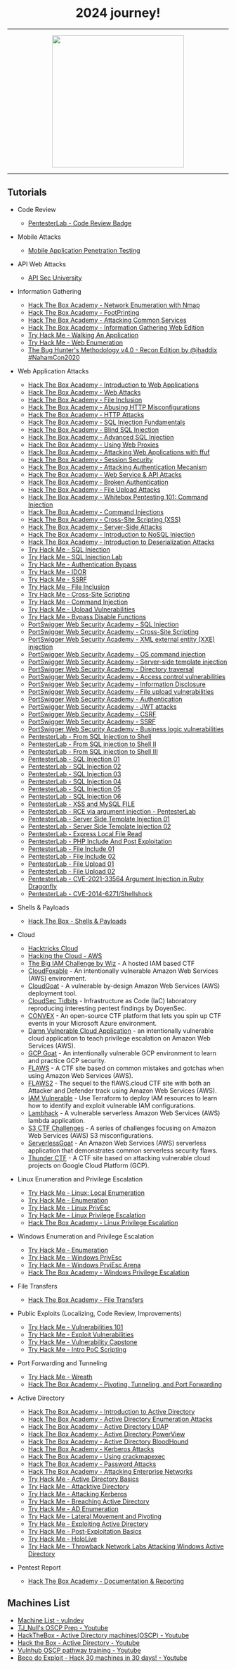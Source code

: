 <h1 align=center> 2024 journey!</h2>

---

<p align="center">
  <a href="https://c4.wallpaperflare.com/wallpaper/288/722/467/cyberpunk-edgerunners-lucy-edgerunners-anime-girls-cyberpunk-2077-cyberpunk-hd-wallpaper-preview.jpg">
    <img height=300 src="https://c4.wallpaperflare.com/wallpaper/288/722/467/cyberpunk-edgerunners-lucy-edgerunners-anime-girls-cyberpunk-2077-cyberpunk-hd-wallpaper-preview.jpg" />
  </a>
</p>

---

## Tutorials
- Code Review
  - [PentesterLab - Code Review Badge](https://pentesterlab.com/badges/codereview)

- Mobile Attacks
  - [Mobile Application Penetration Testing](https://academy.tcm-sec.com/p/mobile-application-penetration-testing)

- API Web Attacks
  - [API Sec University](https://www.apisecuniversity.com/courses/api-penetration-testing)
 
- Information Gathering
  - [Hack The Box Academy - Network Enumeration with Nmap](https://academy.hackthebox.com/course/preview/network-enumeration-with-nmap)
  - [Hack The Box Academy - FootPrinting](https://academy.hackthebox.com/course/preview/footprinting)
  - [Hack The Box Academy - Attacking Common Services](https://academy.hackthebox.com/course/preview/attacking-common-services)
  - [Hack The Box Academy - Information Gathering Web Edition](https://academy.hackthebox.com/course/preview/information-gathering---web-edition)
  - [Try Hack Me - Walking An Application](https://tryhackme.com/room/walkinganapplication)
  - [Try Hack Me - Web Enumeration](https://tryhackme.com/room/webenumerationv2)
  - [The Bug Hunter's Methodology v4.0 - Recon Edition by @jhaddix #NahamCon2020](https://www.youtube.com/watch?v=p4JgIu1mceI)
  
- Web Application Attacks
  - [Hack The Box Academy - Introduction to Web Applications](https://academy.hackthebox.com/course/preview/introduction-to-web-applications)
  - [Hack The Box Academy - Web Attacks](https://academy.hackthebox.com/course/preview/web-attacks)
  - [Hack The Box Academy - File Inclusion](https://academy.hackthebox.com/course/preview/file-inclusion)
  - [Hack The Box Academy - Abusing HTTP Misconfigurations](https://academy.hackthebox.com/course/preview/abusing-http-misconfigurations)
  - [Hack The Box Academy - HTTP Attacks](https://academy.hackthebox.com/course/preview/http-attacks)
  - [Hack The Box Academy - SQL Injection Fundamentals](https://academy.hackthebox.com/course/preview/sql-injection-fundamentals)
  - [Hack The Box Academy - Blind SQL Injection](https://academy.hackthebox.com/course/preview/blind-sql-injection)
  - [Hack The Box Academy - Advanced SQL Injection](https://academy.hackthebox.com/course/preview/advanced-sql-injections)
  - [Hack The Box Academy - Using Web Proxies](https://academy.hackthebox.com/course/preview/using-web-proxies)
  - [Hack The Box Academy - Attacking Web Applications with ffuf](https://academy.hackthebox.com/course/preview/attacking-web-applications-with-ffuf)
  - [Hack The Box Academy - Session Security](https://academy.hackthebox.com/course/preview/session-security)
  - [Hack The Box Academy - Attacking Authentication Mecanism](https://academy.hackthebox.com/course/preview/attacking-authentication-mechanisms)
  - [Hack The Box Academy - Web Service & API Attacks](https://academy.hackthebox.com/course/preview/web-service--api-attacks)
  - [Hack The Box Academy - Broken Authentication](https://academy.hackthebox.com/course/preview/broken-authentication)
  - [Hack The Box Academy - File Upload Attacks](https://academy.hackthebox.com/course/preview/file-upload-attacks)
  - [Hack The Box Academy - Whitebox Pentesting 101: Command Injection](https://academy.hackthebox.com/course/preview/whitebox-pentesting-101-command-injection)
  - [Hack The Box Academy - Command Injections](https://academy.hackthebox.com/course/preview/command-injections)
  - [Hack The Box Academy - Cross-Site Scripting (XSS)](https://academy.hackthebox.com/course/preview/cross-site-scripting-xss)
  - [Hack The Box Academy - Server-Side Attacks](https://academy.hackthebox.com/course/preview/server-side-attacks)
  - [Hack The Box Academy - Introduction to NoSQL Injection](https://academy.hackthebox.com/course/preview/introduction-to-nosql-injection)
  - [Hack The Box Academy - Introduction to Deserialization Attacks](https://academy.hackthebox.com/course/preview/introduction-to-deserialization-attacks)
  - [Try Hack Me - SQL Injection](https://tryhackme.com/room/sqlinjectionlm)
  - [Try Hack Me - SQL Injection Lab](https://tryhackme.com/room/sqlilab)
  - [Try Hack Me - Authentication Bypass](https://tryhackme.com/jr/authenticationbypass)
  - [Try Hack Me - IDOR](https://tryhackme.com/jr/idor)
  - [Try Hack Me - SSRF](https://tryhackme.com/jr/ssrfqi)
  - [Try Hack Me - File Inclusion](https://tryhackme.com/room/fileinc)
  - [Try Hack Me - Cross-Site Scripting ](https://tryhackme.com/room/xss)
  - [Try Hack Me - Command Injection](https://tryhackme.com/room/oscommandinjection)
  - [Try Hack Me - Upload Vulnerabilities](https://tryhackme.com/jr/uploadvulns)
  - [Try Hack Me - Bypass Disable Functions](https://tryhackme.com/room/bypassdisablefunctions)
  - [PortSwigger Web Security Academy - SQL Injection](https://portswigger.net/web-security/sql-injection)
  - [PortSwigger Web Security Academy - Cross-Site Scripting](https://portswigger.net/web-security/cross-site-scripting)
  - [PortSwigger Web Security Academy - XML external entity (XXE) injection](https://portswigger.net/web-security/xxe)
  - [PortSwigger Web Security Academy - OS command injection](https://portswigger.net/web-security/os-command-injection)
  - [PortSwigger Web Security Academy - Server-side template injection](https://portswigger.net/web-security/all-labs#server-side-template-injection)
  - [PortSwigger Web Security Academy - Directory traversal](https://portswigger.net/web-security/file-path-traversal)
  - [PortSwigger Web Security Academy - Access control vulnerabilities](https://portswigger.net/web-security/access-control)
  - [PortSwigger Web Security Academy - Information Disclosure](https://portswigger.net/web-security/all-labs#information-disclosure)
  - [PortSwigger Web Security Academy - File upload vulnerabilities](https://portswigger.net/web-security/file-upload)
  - [PortSwigger Web Security Academy - Authentication](https://portswigger.net/web-security/authentication)
  - [PortSwigger Web Security Academy - JWT attacks](https://portswigger.net/web-security/jwt)
  - [PortSwigger Web Security Academy - CSRF](https://portswigger.net/web-security/csrf)
  - [PortSwigger Web Security Academy - SSRF](https://portswigger.net/web-security/ssrf)
  - [PortSwigger Web Security Academy - Business logic vulnerabilities](https://portswigger.net/web-security/logic-flaws)
  - [PentesterLab - From SQL Injection to Shell](https://pentesterlab.com/exercises/from_sqli_to_shell/course)
  - [PentesterLab - From SQL injection to Shell II](https://pentesterlab.com/exercises/from_sqli_to_shell_II/attachments)
  - [PentesterLab - From SQL injection to Shell III](https://pentesterlab.com/exercises/from_sqli_to_shell_III/course)
  - [PentesterLab - SQL Injection 01](https://pentesterlab.com/exercises/sqli_01/course)
  - [PentesterLab - SQL Injection 02](https://pentesterlab.com/exercises/sqli_02/course)
  - [PentesterLab - SQL Injection 03](https://pentesterlab.com/exercises/sqli_03/course)  
  - [PentesterLab - SQL Injection 04](https://pentesterlab.com/exercises/sqli_04/course)  
  - [PentesterLab - SQL Injection 05](https://pentesterlab.com/exercises/sqli_05/course)  
  - [PentesterLab - SQL Injection 06](https://pentesterlab.com/exercises/sqli_06/course)  
  - [PentesterLab - XSS and MySQL FILE](https://pentesterlab.com/exercises/xss_and_mysql_file/course)
  - [PentesterLab - RCE via argument injection - PentesterLab](https://pentesterlab.com/exercises/virusfatal/course)
  - [PentesterLab - Server Side Template Injection 01](https://pentesterlab.com/exercises/ssti_01/course)
  - [PentesterLab - Server Side Template Injection 02](https://pentesterlab.com/exercises/ssti_02/course)
  - [PentesterLab - Express Local File Read](https://pentesterlab.com/exercises/express_lfr/course)
  - [PentesterLab - PHP Include And Post Exploitation](https://pentesterlab.com/exercises/php_include_and_post_exploitation/course)
  - [PentesterLab - File Include 01](https://pentesterlab.com/exercises/fileinc_01/course)
  - [PentesterLab - File Include 02](https://pentesterlab.com/exercises/fileinc_02/course)
  - [PentesterLab - File Upload 01](https://pentesterlab.com/exercises/upload_01/course)
  - [PentesterLab - File Upload 02](https://pentesterlab.com/exercises/upload_02/course)
  - [PentesterLab - CVE-2021-33564 Argument Injection in Ruby Dragonfly](https://pentesterlab.com/exercises/cve-2021-33564/course)
  - [PentesterLab - CVE-2014-6271/Shellshock](https://pentesterlab.com/exercises/cve-2014-6271/course)

- Shells & Payloads
  - [Hack The Box - Shells & Payloads](https://academy.hackthebox.com/course/preview/shells--payloads)
 
- Cloud
  - [Hacktricks Cloud](https://cloud.hacktricks.xyz/v/pt-cloud/welcome/readme)
  - [Hacking the Cloud - AWS](https://hackingthe.cloud/aws/general-knowledge/aws_organizations_defaults/)
  - [The Big IAM Challenge by Wiz](https://bigiamchallenge.com/challenge/1) - A hosted IAM based CTF 
  - [CloudFoxable](https://github.com/BishopFox/cloudfoxable) - An intentionally vulnerable Amazon Web Services (AWS) environment.
  - [CloudGoat](https://github.com/RhinoSecurityLabs/cloudgoat) - A vulnerable by-design Amazon Web Services (AWS) deployment tool.
  - [CloudSec Tidbits](https://github.com/doyensec/cloudsec-tidbits/) - Infrastructure as Code (IaC) laboratory reproducing interesting pentest findings by DoyenSec.
  - [CONVEX](https://github.com/Azure/CONVEX) - An open-source CTF platform that lets you spin up CTF events in your Microsoft Azure environment.
  - [Damn Vulnerable Cloud Application](https://github.com/m6a-UdS/dvca) - an intentionally vulnerable cloud application to teach privilege escalation on Amazon Web Services (AWS).
  - [GCP Goat](https://gcpgoat.joshuajebaraj.com/index.html) - An intentionally vulnerable GCP environment to learn and practice GCP security.
  - [FLAWS](http://flaws.cloud/) - A CTF site based on common mistakes and gotchas when using Amazon Web Services (AWS).
  - [FLAWS2](http://flaws2.cloud/) - The sequel to the flAWS.cloud CTF site with both an Attacker and Defender track using Amazon Web Services (AWS).
  - [IAM Vulnerable](https://github.com/BishopFox/iam-vulnerable) - Use Terraform to deploy IAM resources to learn how to identify and exploit vulnerable IAM configurations.
  - [Lambhack](https://github.com/wickett/lambhack) - A vulnerable serverless Amazon Web Services (AWS) lambda application.
  - [S3 CTF Challenges](https://n0j.github.io/2017/10/02/aws-s3-ctf.html) - A series of challenges focusing on Amazon Web Services (AWS) S3 misconfigurations.
  - [ServerlessGoat](https://github.com/OWASP/Serverless-Goat) - An Amazon Web Services (AWS) serverless application that demonstrates common serverless security flaws.
  - [Thunder CTF](https://thunder-ctf.cloud/) - A CTF site based on attacking vulnerable cloud projects on Google Cloud Platform (GCP).
  
- Linux Enumeration and Privilege Escalation
  - [Try Hack Me - Linux: Local Enumeration](https://tryhackme.com/room/lle)
  - [Try Hack Me - Enumeration](https://tryhackme.com/room/enumerationpe)
  - [Try Hack Me - Linux PrivEsc](https://tryhackme.com/room/linuxprivesc) 
  - [Try Hack Me - Linux Privilege Escalation](https://tryhackme.com/room/linprivesc)  
  - [Hack The Box Academy - Linux Privilege Escalation](https://academy.hackthebox.com/course/preview/linux-privilege-escalation) 
  
- Windows Enumeration and Privilege Escalation
  - [Try Hack Me - Enumeration](https://tryhackme.com/room/enumerationpe)
  - [Try Hack Me - Windows PrivEsc](https://tryhackme.com/room/windows10privesc)
  - [Try Hack Me - Windows PrviEsc Arena](https://tryhackme.com/room/windowsprivesc20)
  - [Hack The Box Academy - Windows Privilege Escalation](https://academy.hackthebox.com/course/preview/windows-privilege-escalation)
  
- File Transfers
  - [Hack The Box Academy - File Transfers](https://academy.hackthebox.com/course/preview/file-transfers)
  
- Public Exploits (Localizing, Code Review, Improvements)
  - [Try Hack Me - Vulnerabilities 101](https://tryhackme.com/jr/vulnerabilities101)
  - [Try Hack Me - Exploit Vulnerabilities](https://tryhackme.com/jr/exploitingavulnerabilityv2)
  - [Try Hack Me - Vulnerability Capstone](https://tryhackme.com/jr/vulnerabilitycapstone)
  - [Try Hack Me - Intro PoC Scripting](https://tryhackme.com/room/intropocscripting)

- Port Forwarding and Tunneling
  - [Try Hack Me - Wreath](https://tryhackme.com/room/wreath)
  - [Hack The Box Academy - Pivoting, Tunneling, and Port Forwarding](https://academy.hackthebox.com/course/preview/pivoting-tunneling-and-port-forwarding)
  
- Active Directory
  - [Hack The Box Academy - Introduction to Active Directory](https://academy.hackthebox.com/course/preview/introduction-to-active-directory)
  - [Hack The Box Academy - Active Directory Enumeration Attacks](https://academy.hackthebox.com/course/preview/active-directory-enumeration--attacks)
  - [Hack The Box Academy - Active Directory LDAP](https://academy.hackthebox.com/course/preview/active-directory-ldap)
  - [Hack The Box Academy - Active Directory PowerView](https://academy.hackthebox.com/course/preview/active-directory-powerview)
  - [Hack The Box Academy - Active Directory BloodHound](https://academy.hackthebox.com/course/preview/active-directory-bloodhound)
  - [Hack The Box Academy - Kerberos Attacks](https://academy.hackthebox.com/course/preview/kerberos-attacks)
  - [Hack The Box Academy - Using crackmapexec](https://academy.hackthebox.com/course/preview/using-crackmapexec)
  - [Hack The Box Academy - Password Attacks](https://academy.hackthebox.com/course/preview/password-attacks)
  - [Hack The Box Academy - Attacking Enterprise Networks](https://academy.hackthebox.com/course/preview/attacking-enterprise-networks)
  - [Try Hack Me - Active Directory Basics](https://tryhackme.com/room/winadbasics)
  - [Try Hack Me - Attacktive Directory](https://tryhackme.com/room/attacktivedirectory)
  - [Try Hack Me - Attacking Kerberos](https://tryhackme.com/room/attackingkerberos)
  - [Try Hack Me - Breaching Active Directory](https://tryhackme.com/room/breachingad)
  - [Try Hack Me - AD Enumeration](https://tryhackme.com/room/adenumeration)
  - [Try Hack Me - Lateral Movement and Pivoting](https://tryhackme.com/jr/lateralmovementandpivoting)
  - [Try Hack Me - Exploiting Active Directory](https://tryhackme.com/room/exploitingad)
  - [Try Hack Me - Post-Exploitation Basics](https://tryhackme.com/room/postexploit)
  - [Try Hack Me - HoloLive](https://tryhackme.com/room/hololive)
  - [Try Hack Me - Throwback Network Labs Attacking Windows Active Directory](https://tryhackme.com/network/throwback)
  
- Pentest Report
  - [Hack The Box Academy - Documentation & Reporting](https://academy.hackthebox.com/course/preview/documentation--reporting)

## Machines List
- [Machine List - vulndev](https://vulndev.io/machine-list/)  
- [TJ_Null's OSCP Prep - Youtube](https://www.youtube.com/watch?v=2DqdPcbYcy8&list=PLidcsTyj9JXK-fnabFLVEvHinQ14Jy5tf)  
- [HackTheBox - Active Directory machines(OSCP) - Youtube](https://www.youtube.com/watch?v=jUc1J31DNdw&list=PLIU37Kps3dWApq77TnChQ52clmau8DfZA)  
- [Hack the Box - Active Directory - Youtube](https://www.youtube.com/watch?v=H9FcE_FMZio&list=PLrmSJpHp5WGg4sUndkYBg8B5qO2COSxS4)  
- [Vulnhub OSCP pathway training - Youtube](https://www.youtube.com/watch?v=LRO9KIDv_DQ&list=PLV_npv_S1L938Gal4XNiUfmHjUFNLq4rc)  
- [Beco do Exploit - Hack 30 machines in 30 days! - Youtube](https://www.youtube.com/watch?v=xnCS8fYfrjs&list=PLHBDBcFA_l_WBcUJWf8cp5BaPsUkquRQU)  
